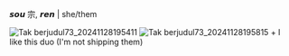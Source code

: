   𝙨𝙤𝙪 宗, 𝙧𝙚𝙣 | she/them
  
![Tak berjudul73_20241128195411](https://github.com/user-attachments/assets/3a147563-1460-4761-aafe-403dfc6a765c)
![Tak berjudul73_20241128195815](https://github.com/user-attachments/assets/772fc63c-d409-458d-b364-82e59d2c738a)
    + I like this duo (I'm not shipping them)
